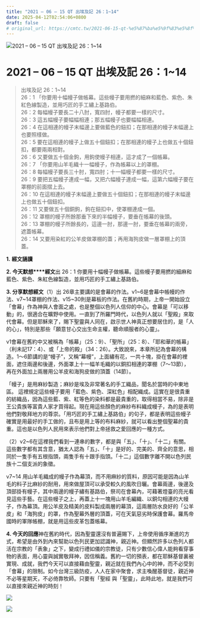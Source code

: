 ```yaml
---
title: "2021 – 06 – 15 QT 出埃及記 26：1~14"
date: 2025-04-12T02:54:06+0800
draft: false
# original_url: https://cmtc.tw/2021-06-15-qt-%e5%87%ba%e5%9f%83%e5%8f%8a%e8%a8%98-26%ef%bc%9a114
---
```


![2021 – 06 – 15 QT 出埃及記 26：1~14](/images/qt.jpg   "2021 – 06 – 15 QT 出埃及記 26：1~14")

# 2021 – 06 – 15 QT 出埃及記 26：1~14

> 出埃及記 26：1~14  
> 26：1 「你要用十幅幔子做帳幕。這些幔子要用撚的細麻和藍色、紫色、朱紅色線製造，並用巧匠的手工繡上基路伯。  
> 26：2 每幅幔子要長二十八肘，寬四肘，幔子都要一樣的尺寸。  
> 26：3 這五幅幔子要幅幅相連；那五幅幔子也要幅幅相連。  
> 26：4 在這相連的幔子末幅邊上要做藍色的鈕扣；在那相連的幔子末幅邊上也要照樣做。  
> 26：5 要在這相連的幔子上做五十個鈕扣；在那相連的幔子上也做五十個鈕扣，都要兩兩相對。  
> 26：6 又要做五十個金鉤，用鉤使幔子相連，這才成了一個帳幕。  
> 26：7 「你要用山羊毛織十一幅幔子，作為帳幕以上的罩棚。  
> 26：8 每幅幔子要長三十肘，寬四肘；十一幅幔子都要一樣的尺寸。  
> 26：9 要把五幅幔子連成一幅，又把六幅幔子連成一幅，這第六幅幔子要在罩棚的前面摺上去。  
> 26：10 在這相連的幔子末幅邊上要做五十個鈕扣；在那相連的幔子末幅邊上也做五十個鈕扣。  
> 26：11 又要做五十個銅鉤，鉤在鈕扣中，使罩棚連成一個。  
> 26：12 罩棚的幔子所餘那垂下來的半幅幔子，要垂在帳幕的後頭。  
> 26：13 罩棚的幔子所餘長的，這邊一肘，那邊一肘，要垂在帳幕的兩旁，遮蓋帳幕。  
> 26：14 又要用染紅的公羊皮做罩棚的蓋；再用海狗皮做一層罩棚上的頂蓋。

**1.** **經文誦讀**

**2. 今天默想****經文**出 26：1 你要用十幅幔子做帳幕。這些幔子要用撚的細麻和藍色、紫色、朱紅色線製造，並用巧匠的手工繡上基路伯。

**3. 分享默想經文**（1）出 26章主要講的是會幕的作法。v1~6是會幕中帳幔的作法、v7~14罩棚的作法、v15~30則是幕板的作法。在舊約時期，上帝一開始設立「會幕」作為神與人會面之處，也是整個以色列人信仰的中心。會幕是「可以移動」的，很適合在曠野中使用。一直到了所羅門時代，以色列人就以「聖殿」來取代會幕。但是耶穌來了，賜下聖靈與人同在，啟示世人神真正想要居住的，是「人的心」，特別是那些「願意甘心交出生命主權，聽命順服者的心靈」。

v1會幕在舊約中又被稱為「帳幕」（25：9）、「聖所」（25：8）、「耶和華的帳幕」（利未記17：4）、或「上帝的殿」（34：26）。大致說來，本章所記為會幕的構造。1～6節講的是“幔子”，又稱“幕幔”，上面繡有花，一共十塊，掛在會幕的裡面，遮住兩邊和後邊，外面罩上十一幅羊毛織的以銅扣相連的罩棚（7～13節），再在外面加上兩層用公羊皮和海狗皮做的頂蓋（14節）。

「幔子」是用麻紗製造；麻紗是埃及非常著名的手工織品，聞名於當時的中東地區。 這裡規定這些幔子要用「藍色、紫色、深紅色」相配織成。這實在是很貴重的紡織品，因為這些藍、紫、紅等色的染料都是最貴重的，取得相當不易，除非是王公貴族等富貴人家才買得起。現在用這些顏色的麻紗布料織成幔子，為的是表明他們對敬拜地方的尊崇。「用巧匠的手工繡上基路伯」的句子，都是表明這些幔子確實是用最好的手工做的，且布是用上等的布料麻紗，就可以看出整個聖幕的貴重。這也是以色列人民用來表示他們對上帝拯救之愛回應的一種方式。

（2）v2~6在這裡我們看到一連串的數字，都是與「五」、「十」、「十二」有關。這些數字都有其含意，猶太人認為「五」、「十」是好的、完美的、齊全的意思，相同於一隻手有五根指頭，兩隻手有十跟手指頭。「十二」這個數字離不開以色列民族十二個支派的象徵。

v7~14 用山羊毛織成的幔子作為幕頂，而不用麻紗的質料，原因可能是因為山羊毛的料子比麻紗的耐用，用來做屋頂可以承受較久的風吹日曬。會幕兩邊，後邊及頂部掛有幔子，其中兩邊的幔子繡有基路伯，祭司在會幕內，可藉著燈臺的亮光看見這些手藝。在這些幔子之上，再蓋上十一塊用山羊毛編織、以銅勾相連的大幔子，作為幕頂。用公羊皮及精美的皮料製成兩層的幕頂，這兩層防水良好的「公羊皮」和「海狗皮」的罩，作為聖幕外層的頂蓋，可在天氣惡劣時保護會幕。羅馬帝國時的軍隊帳棚，就是用這些皮革包蓋帳幕。

**4. 今天的回應**神在舊約時代，因為聖靈還沒有普遍賜下，上帝使用循序漸進的方式，希望是由外到內來幫助以色列民更加認識神，親近神。但顯然許多以色列人都活在宗教的「表象」之下，變成行禮如儀的宗教徒，只有少數信心偉人能夠看穿事物的表面，用心靈與誠實敬拜神，因信稱義。舊約一切的預表，都在耶穌基督裏被實現、成就，我們今天可以直接藉由聖靈，親近就在我們內心中的神，而不必受到「會幕」的限制。如今台灣三級防疫，人人在家中聚會，求主喚醒基督徒，親近神不必等星期天，不必倚靠牧師。只要有「聖經 與「聖靈」，此時此地，就是我們可以直接來親近神的時刻！

![](/images/2.jpg)

![](/images/3.jpg)